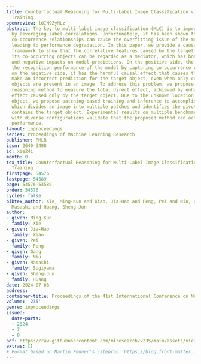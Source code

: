 ```yaml
---
title: Counterfactual Reasoning for Multi-Label Image Classification via Patching-Based
  Training
openreview: lQIN9ZyMLz
abstract: The key to multi-label image classification (MLC) is to improve model performance
  by leveraging label correlations. Unfortunately, it has been shown that overemphasizing
  co-occurrence relationships can cause the overfitting issue of the model, ultimately
  leading to performance degradation. In this paper, we provide a causal inference
  framework to show that the correlative features caused by the target object and
  its co-occurring objects can be regarded as a mediator, which has both positive
  and negative impacts on model predictions. On the positive side, the mediator enhances
  the recognition performance of the model by capturing co-occurrence relationships;
  on the negative side, it has the harmful causal effect that causes the model to
  make an incorrect prediction for the target object, even when only co-occurring
  objects are present in an image. To address this problem, we propose a counterfactual
  reasoning method to measure the total direct effect, achieved by enhancing the direct
  effect caused only by the target object. Due to the unknown location of the target
  object, we propose patching-based training and inference to accomplish this goal,
  which divides an image into multiple patches and identifies the pivot patch that
  contains the target object. Experimental results on multiple benchmark datasets
  with diverse configurations validate that the proposed method can achieve state-of-the-art
  performance.
layout: inproceedings
series: Proceedings of Machine Learning Research
publisher: PMLR
issn: 2640-3498
id: xie24i
month: 0
tex_title: Counterfactual Reasoning for Multi-Label Image Classification via Patching-Based
  Training
firstpage: 54576
lastpage: 54589
page: 54576-54589
order: 54576
cycles: false
bibtex_author: Xie, Ming-Kun and Xiao, Jia-Hao and Peng, Pei and Niu, Gang and Sugiyama,
  Masashi and Huang, Sheng-Jun
author:
- given: Ming-Kun
  family: Xie
- given: Jia-Hao
  family: Xiao
- given: Pei
  family: Peng
- given: Gang
  family: Niu
- given: Masashi
  family: Sugiyama
- given: Sheng-Jun
  family: Huang
date: 2024-07-08
address:
container-title: Proceedings of the 41st International Conference on Machine Learning
volume: '235'
genre: inproceedings
issued:
  date-parts:
  - 2024
  - 7
  - 8
pdf: https://raw.githubusercontent.com/mlresearch/v235/main/assets/xie24i/xie24i.pdf
extras: []
# Format based on Martin Fenner's citeproc: https://blog.front-matter.io/posts/citeproc-yaml-for-bibliographies/
---
```

